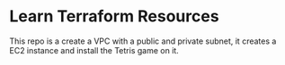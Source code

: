 # Learn Terraform Resources

This repo is a create a VPC with a public and private subnet, it creates a EC2 instance and install the Tetris game on it. 
